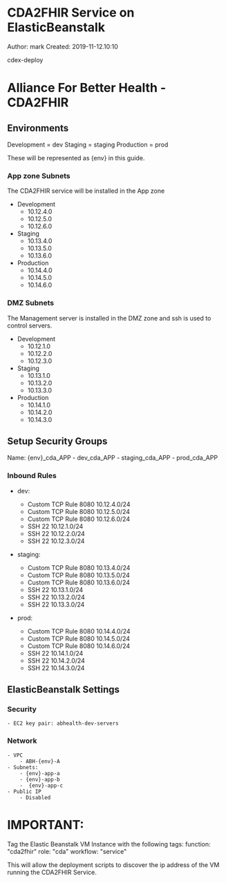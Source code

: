 # CDA2FHIR Service on ElasticBeanstalk

Author: mark
Created: 2019-11-12.10:10

cdex-deploy

# Alliance For Better Health - CDA2FHIR
## Environments
Development = dev
Staging = staging
Production = prod

These will be represented as {env} in this guide.

### App zone Subnets
The CDA2FHIR service will be installed in the App zone

- Development
	- 10.12.4.0
	- 10.12.5.0
	- 10.12.6.0
- Staging
	- 10.13.4.0
	- 10.13.5.0
	- 10.13.6.0
- Production
	- 10.14.4.0
	- 10.14.5.0
	- 10.14.6.0

### DMZ Subnets
The Management server is installed in the DMZ zone and ssh is used to control servers.

- Development
	- 10.12.1.0
	- 10.12.2.0
	- 10.12.3.0
- Staging
	- 10.13.1.0
	- 10.13.2.0
	- 10.13.3.0
- Production
	- 10.14.1.0
	- 10.14.2.0
	- 10.14.3.0


## Setup Security Groups
Name: {env}_cda_APP
	- dev_cda_APP
	- staging_cda_APP
	- prod_cda_APP


### Inbound Rules
- dev:
	- Custom TCP Rule  8080  10.12.4.0/24
	- Custom TCP Rule  8080  10.12.5.0/24
	- Custom TCP Rule  8080  10.12.6.0/24
	- SSH 22 10.12.1.0/24
	- SSH 22 10.12.2.0/24
	- SSH 22 10.12.3.0/24

- staging:
	- Custom TCP Rule  8080  10.13.4.0/24
	- Custom TCP Rule  8080  10.13.5.0/24
	- Custom TCP Rule  8080  10.13.6.0/24
	- SSH 22 10.13.1.0/24
	- SSH 22 10.13.2.0/24
	- SSH 22 10.13.3.0/24

- prod:
	- Custom TCP Rule  8080  10.14.4.0/24
	- Custom TCP Rule  8080  10.14.5.0/24
	- Custom TCP Rule  8080  10.14.6.0/24
	- SSH 22 10.14.1.0/24
	- SSH 22 10.14.2.0/24
	- SSH 22 10.14.3.0/24

## ElasticBeanstalk Settings
### Security
	- EC2 key pair: abhealth-dev-servers
### Network
	- VPC
		- ABH-{env}-A
	- Subnets:
		- {env}-app-a
		- {env}-app-b
		-  {env}-app-c
	- Public IP
		- Disabled

# IMPORTANT:

Tag the Elastic Beanstalk VM Instance with the following tags:
      function: "cda2fhir"
      role: "cda"
      workflow: "service"
 
This will allow the deployment scripts to discover the 
ip address of the VM running the CDA2FHIR Service.

